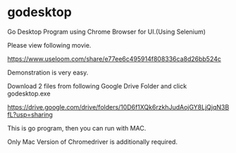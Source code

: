 # godesktop

Go Desktop Program using Chrome Browser for UI.(Using Selenium)

Please view following movie.

https://www.useloom.com/share/e77ee6c495914f808336ca8d26bb524c

Demonstration is very easy.

Download 2 files from following Google Drive Folder and click godesktop.exe

https://drive.google.com/drive/folders/10D6f1XQk6rzkhJudAojGY8LjQjqN3BfL?usp=sharing

This is go program, then you can run with MAC.

Only Mac Version of Chromedriver is additionally required.
